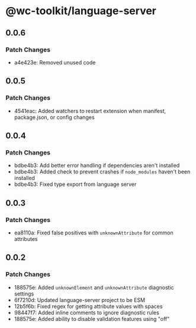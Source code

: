 # @wc-toolkit/language-server

## 0.0.6

### Patch Changes

- a4e423e: Removed unused code

## 0.0.5

### Patch Changes

- 4541eac: Added watchers to restart extension when manifest, package.json, or config changes

## 0.0.4

### Patch Changes

- bdbe4b3: Add better error handling if dependencies aren't installed
- bdbe4b3: Added check to prevent crashes if `node_modules` haven't been installed
- bdbe4b3: Fixed type export from language server

## 0.0.3

### Patch Changes

- ea8110a: Fixed false positives with `unknownAttribute` for common attributes

## 0.0.2

### Patch Changes

- 188575e: Added `unknownElement` and `unknownAttribute` diagnostic settings
- 6f7210d: Updated language-server project to be ESM
- 12b5f6b: Fixed regex for getting attribute values with spaces
- 98447f7: Added inline comments to ignore diagnostic rules
- 188575e: Added ability to disable validation features using "off"
